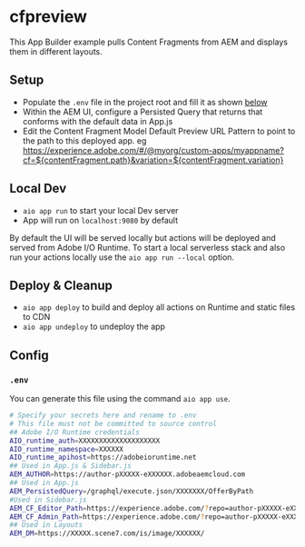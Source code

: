 # cfpreview

This App Builder example pulls Content Fragments from AEM and displays them in different layouts.

## Setup

- Populate the `.env` file in the project root and fill it as shown [below](#env)
- Within the AEM UI, configure a Persisted Query that returns that conforms with the default data in App.js
- Edit the Content Fragment Model Default Preview URL Pattern to point to the path to this deployed app. eg https://experience.adobe.com/#/@myorg/custom-apps/myappname?cf=${contentFragment.path}&variation=${contentFragment.variation}

## Local Dev

- `aio app run` to start your local Dev server
- App will run on `localhost:9080` by default

By default the UI will be served locally but actions will be deployed and served from Adobe I/O Runtime. To start a
local serverless stack and also run your actions locally use the `aio app run --local` option.

## Deploy & Cleanup

- `aio app deploy` to build and deploy all actions on Runtime and static files to CDN
- `aio app undeploy` to undeploy the app

## Config

### `.env`

You can generate this file using the command `aio app use`.

```bash
# Specify your secrets here and rename to .env
# This file must not be committed to source control
## Adobe I/O Runtime credentials
AIO_runtime_auth=XXXXXXXXXXXXXXXXXXXX
AIO_runtime_namespace=XXXXXX
AIO_runtime_apihost=https://adobeioruntime.net
## Used in App.js & Sidebar.js
AEM_AUTHOR=https://author-pXXXXX-eXXXXXX.adobeaemcloud.com
## Used in App.js
AEM_PersistedQuery=/graphql/execute.json/XXXXXXX/OfferByPath
#Used in Sidebar.js
AEM_CF_Editor_Path=https://experience.adobe.com/?repo=author-pXXXXX-eXXXXXX.adobeaemcloud.com#/@XXXXXX/aem/cf/editor/editor
AEM_CF_Admin_Path=https://experience.adobe.com/?repo=author-pXXXXX-eXXXXXX.adobeaemcloud.com#/@XXXXXX/aem/cf/admin/
## Used in Layouts
AEM_DM=https://XXXXX.scene7.com/is/image/XXXXXX/

```
